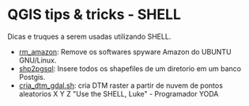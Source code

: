 # QGIS tips & tricks - SHELL
Dicas e truques a serem usadas utilizando SHELL.

* [rm_amazon](https://github.com/kylefelipe/qgis-tips-tricks/blob/master/shell/rm_amazon.sh): Remove os softwares spyware Amazon do UBUNTU  GNU/Linux.
* [shp2pgsql](https://github.com/kylefelipe/qgis-tips-tricks/blob/master/shell/shp2pgsql.md): Insere todos os shapefiles de um diretorio em um banco Postgis.
* [cria_dtm_gdal.sh](https://github.com/kylefelipe/qgis-tips-tricks/blob/master/shell/cria_dtm_gdal.sh): cria DTM raster a partir de nuvem de pontos aleatorios X Y Z
"Use the SHELL, Luke" - Programador YODA

